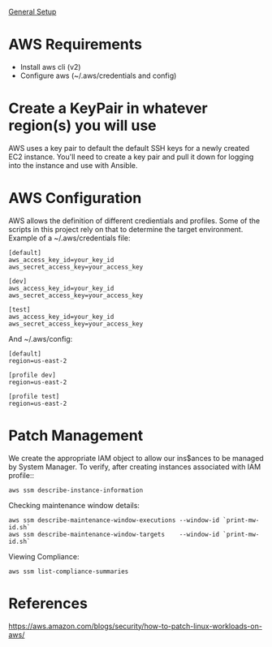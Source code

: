 [General Setup](../README.md)

# AWS Requirements

* Install aws cli (v2)
* Configure aws (~/.aws/credentials and config)

# Create a KeyPair in whatever region(s) you will use

AWS uses a key pair to default the default SSH keys for a newly created EC2 instance.  You'll need to 
create a key pair and pull it down for logging into the instance and use with Ansible.

# AWS Configuration

AWS allows the definition of different credientials and profiles.  Some of the scripts in this project 
rely on that to determine the target environment.  Example of a ~/.aws/credentials file:

```
[default]
aws_access_key_id=your_key_id
aws_secret_access_key=your_access_key

[dev]
aws_access_key_id=your_key_id
aws_secret_access_key=your_access_key

[test]
aws_access_key_id=your_key_id
aws_secret_access_key=your_access_key
```

And ~/.aws/config:

```
[default]
region=us-east-2

[profile dev]
region=us-east-2

[profile test]
region=us-east-2
```

# Patch Management 

We create the appropriate IAM object to allow our ins$ances to be managed by System Manager.  To verify,
after creating instances associated with IAM profile::

```
aws ssm describe-instance-information
```

Checking maintenance window details:

```
aws ssm describe-maintenance-window-executions --window-id `print-mw-id.sh`
aws ssm describe-maintenance-window-targets    --window-id `print-mw-id.sh`
```

Viewing Compliance:

```
aws ssm list-compliance-summaries
```

# References 

https://aws.amazon.com/blogs/security/how-to-patch-linux-workloads-on-aws/
